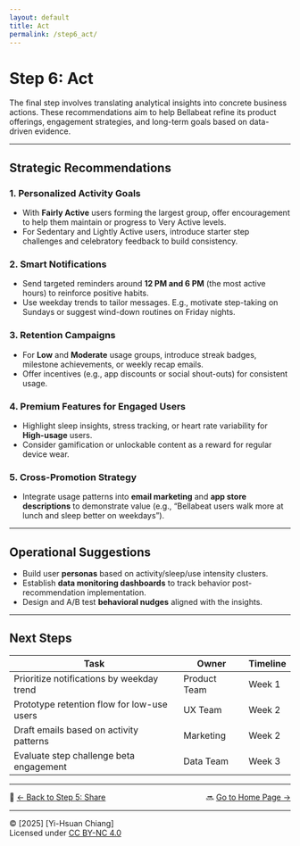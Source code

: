 ```yaml
---
layout: default
title: Act
permalink: /step6_act/
---
```


# Step 6: Act

The final step involves translating analytical insights into concrete business actions. These recommendations aim to help Bellabeat refine its product offerings, engagement strategies, and long-term goals based on data-driven evidence.

---

## Strategic Recommendations

### 1. Personalized Activity Goals
- With **Fairly Active** users forming the largest group, offer encouragement to help them maintain or progress to Very Active levels.
- For Sedentary and Lightly Active users, introduce starter step challenges and celebratory feedback to build consistency.

### 2. Smart Notifications
- Send targeted reminders around **12 PM and 6 PM** (the most active hours) to reinforce positive habits.
- Use weekday trends to tailor messages. E.g., motivate step-taking on Sundays or suggest wind-down routines on Friday nights.

### 3. Retention Campaigns
- For **Low** and **Moderate** usage groups, introduce streak badges, milestone achievements, or weekly recap emails.
- Offer incentives (e.g., app discounts or social shout-outs) for consistent usage.

### 4. Premium Features for Engaged Users
- Highlight sleep insights, stress tracking, or heart rate variability for **High-usage** users.
- Consider gamification or unlockable content as a reward for regular device wear.

### 5. Cross-Promotion Strategy
- Integrate usage patterns into **email marketing** and **app store descriptions** to demonstrate value (e.g., “Bellabeat users walk more at lunch and sleep better on weekdays”).

---

## Operational Suggestions

- Build user **personas** based on activity/sleep/use intensity clusters.
- Establish **data monitoring dashboards** to track behavior post-recommendation implementation.
- Design and A/B test **behavioral nudges** aligned with the insights.


<!-- 1. Activity Encouragement
Nudge: “You’ve almost hit 5,000 steps — take a short walk to reach your goal!”
Purpose: Encourage more daily steps.

2. Sleep Hygiene
Nudge: “It’s 10:30 PM — winding down now can help you get better sleep.”
Purpose: Promote better sleep habits.

3. Hydration Reminders
Nudge: “You’re halfway to your hydration goal. A glass of water might help!”
Purpose: Increase water intake.

4. Social Motivation
Nudge: “Your friend Sarah just completed her workout. Ready to log yours?”
Purpose: Leverage social influence. -->

---

## Next Steps

| Task | Owner | Timeline |
|------|-------|----------|
| Prioritize notifications by weekday trend | Product Team | Week 1 |
| Prototype retention flow for low-use users | UX Team | Week 2 |
| Draft emails based on activity patterns | Marketing | Week 2 |
| Evaluate step challenge beta engagement | Data Team | Week 3 |


<!-- Alpha Phase (Internal testing)
Beta Phase (User testing - limited group of real users) -->

---

<!-- 🔗 **[← Back to Step 5: Share](../step5_share/)**

 **[Go to Home Page →](../index.md)** -->

 <div style="display: flex; justify-content: space-between;">
   <span>🔗 <a href="../step5_share/">← Back to Step 5: Share</a></span>
   <span>🔜 <a href="../">Go to Home Page →</a></span>
 </div>

---

© [2025] [Yi-Hsuan Chiang]  
Licensed under [CC BY-NC 4.0](https://creativecommons.org/licenses/by-nc/4.0/)